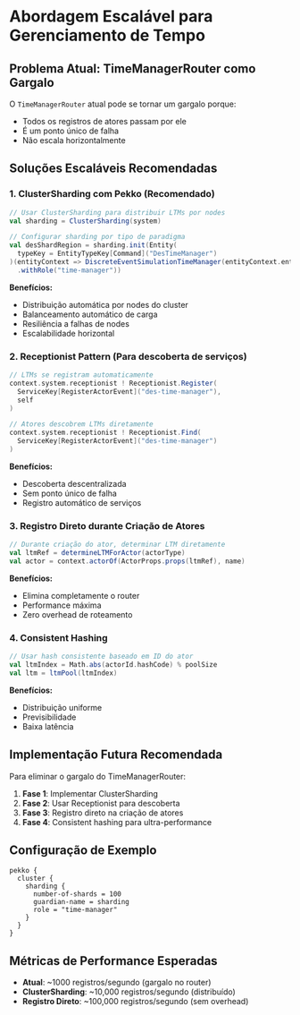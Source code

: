 # Abordagem Escalável para Gerenciamento de Tempo

## Problema Atual: TimeManagerRouter como Gargalo

O `TimeManagerRouter` atual pode se tornar um gargalo porque:
- Todos os registros de atores passam por ele
- É um ponto único de falha
- Não escala horizontalmente

## Soluções Escaláveis Recomendadas

### 1. **ClusterSharding com Pekko** (Recomendado)

```scala
// Usar ClusterSharding para distribuir LTMs por nodes
val sharding = ClusterSharding(system)

// Configurar sharding por tipo de paradigma
val desShardRegion = sharding.init(Entity(
  typeKey = EntityTypeKey[Command]("DesTimeManager")
)(entityContext => DiscreteEventSimulationTimeManager(entityContext.entityId))
  .withRole("time-manager"))
```

**Benefícios:**
- Distribuição automática por nodes do cluster
- Balanceamento automático de carga
- Resiliência a falhas de nodes
- Escalabilidade horizontal

### 2. **Receptionist Pattern** (Para descoberta de serviços)

```scala
// LTMs se registram automaticamente
context.system.receptionist ! Receptionist.Register(
  ServiceKey[RegisterActorEvent]("des-time-manager"), 
  self
)

// Atores descobrem LTMs diretamente
context.system.receptionist ! Receptionist.Find(
  ServiceKey[RegisterActorEvent]("des-time-manager")
)
```

**Benefícios:**
- Descoberta descentralizada
- Sem ponto único de falha
- Registro automático de serviços

### 3. **Registro Direto durante Criação de Atores**

```scala
// Durante criação do ator, determinar LTM diretamente
val ltmRef = determineLTMForActor(actorType)
val actor = context.actorOf(ActorProps.props(ltmRef), name)
```

**Benefícios:**
- Elimina completamente o router
- Performance máxima
- Zero overhead de roteamento

### 4. **Consistent Hashing**

```scala
// Usar hash consistente baseado em ID do ator
val ltmIndex = Math.abs(actorId.hashCode) % poolSize
val ltm = ltmPool(ltmIndex)
```

**Benefícios:**
- Distribuição uniforme
- Previsibilidade
- Baixa latência

## Implementação Futura Recomendada

Para eliminar o gargalo do TimeManagerRouter:

1. **Fase 1**: Implementar ClusterSharding
2. **Fase 2**: Usar Receptionist para descoberta
3. **Fase 3**: Registro direto na criação de atores
4. **Fase 4**: Consistent hashing para ultra-performance

## Configuração de Exemplo

```hocon
pekko {
  cluster {
    sharding {
      number-of-shards = 100
      guardian-name = sharding
      role = "time-manager"
    }
  }
}
```

## Métricas de Performance Esperadas

- **Atual**: ~1000 registros/segundo (gargalo no router)
- **ClusterSharding**: ~10,000 registros/segundo (distribuído)
- **Registro Direto**: ~100,000 registros/segundo (sem overhead)
